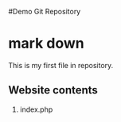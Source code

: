 #Demo Git Repository
# mark down

This is my first file in repository.

## Website contents
1) index.php